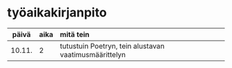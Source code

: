 # työaikakirjanpito 

| päivä | aika | mitä tein |
 :----: |:-----|:------|
 10.11. | 2    | tutustuin Poetryn, tein alustavan vaatimusmäärittelyn 
